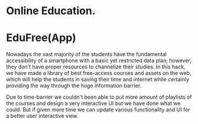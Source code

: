 # Online Education.


# EduFree(App)


Nowadays the vast majority of the students have the fundamental accessibility of a smartphone with a basic yet restricted data plan; however, they don't have proper resources to channelize their studies. In this hack, we have made a library of best free-access courses and assets on the web, which will help the students in saving their time and internet while certainly providing the way through the huge information barrier.

Due to time-barrier we couldn't been able to put more amount of playlists of the courses and design a very interactive UI but we have done what we could. But if given more time we can update various functionality and UI for a better user interactive view. 
